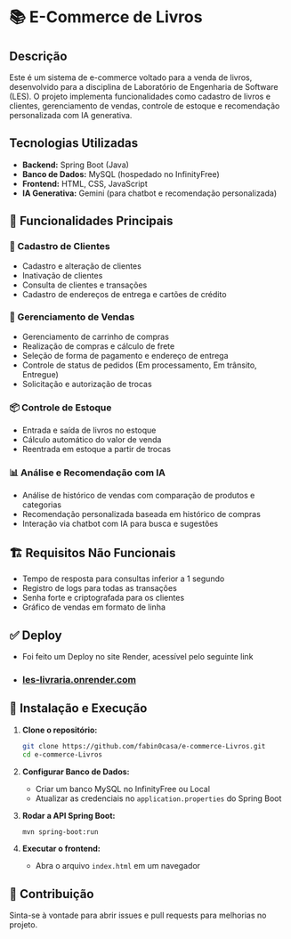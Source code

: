# 📚 E-Commerce de Livros

## Descrição
Este é um sistema de e-commerce voltado para a venda de livros, desenvolvido para a disciplina de Laboratório de Engenharia de Software (LES). O projeto implementa funcionalidades como cadastro de livros e clientes, gerenciamento de vendas, controle de estoque e recomendação personalizada com IA generativa.

## Tecnologias Utilizadas
- **Backend:** Spring Boot (Java)
- **Banco de Dados:** MySQL (hospedado no InfinityFree)
- **Frontend:** HTML, CSS, JavaScript
- **IA Generativa:** Gemini (para chatbot e recomendação personalizada)

## 📂 Funcionalidades Principais

### 👤 Cadastro de Clientes
- Cadastro e alteração de clientes
- Inativação de clientes
- Consulta de clientes e transações
- Cadastro de endereços de entrega e cartões de crédito

### 🛒 Gerenciamento de Vendas
- Gerenciamento de carrinho de compras
- Realização de compras e cálculo de frete
- Seleção de forma de pagamento e endereço de entrega
- Controle de status de pedidos (Em processamento, Em trânsito, Entregue)
- Solicitação e autorização de trocas

### 📦 Controle de Estoque
- Entrada e saída de livros no estoque
- Cálculo automático do valor de venda
- Reentrada em estoque a partir de trocas

### 📊 Análise e Recomendação com IA
- Análise de histórico de vendas com comparação de produtos e categorias
- Recomendação personalizada baseada em histórico de compras
- Interação via chatbot com IA para busca e sugestões

## 🏗 Requisitos Não Funcionais
- Tempo de resposta para consultas inferior a 1 segundo
- Registro de logs para todas as transações
- Senha forte e criptografada para os clientes
- Gráfico de vendas em formato de linha

## ✅ Deploy
- Foi feito um Deploy no site Render, acessível pelo seguinte link
- ### [les-livraria.onrender.com](https://les-livraria.onrender.com)

## 🔧 Instalação e Execução
1. **Clone o repositório:**
   ```sh
   git clone https://github.com/fabin0casa/e-commerce-Livros.git
   cd e-commerce-Livros
   ```

2. **Configurar Banco de Dados:**
   - Criar um banco MySQL no InfinityFree ou Local
   - Atualizar as credenciais no `application.properties` do Spring Boot

3. **Rodar a API Spring Boot:**
   ```sh
   mvn spring-boot:run
   ```

4. **Executar o frontend:**
   - Abra o arquivo `index.html` em um navegador

## 📌 Contribuição
Sinta-se à vontade para abrir issues e pull requests para melhorias no projeto.


